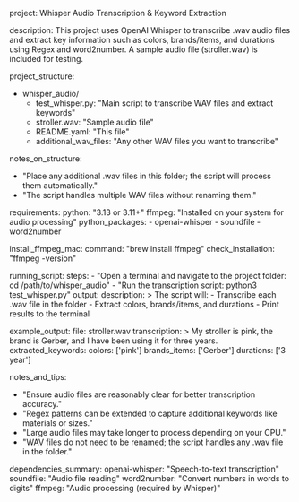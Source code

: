 project: Whisper Audio Transcription & Keyword Extraction

description: 
  This project uses OpenAI Whisper to transcribe .wav audio files and extract key
  information such as colors, brands/items, and durations using Regex and word2number.
  A sample audio file (stroller.wav) is included for testing.

project_structure:
  - whisper_audio/
      - test_whisper.py: "Main script to transcribe WAV files and extract keywords"
      - stroller.wav: "Sample audio file"
      - README.yaml: "This file"
      - additional_wav_files: "Any other WAV files you want to transcribe"

notes_on_structure:
  - "Place any additional .wav files in this folder; the script will process them automatically."
  - "The script handles multiple WAV files without renaming them."

requirements:
  python: "3.13 or 3.11+"
  ffmpeg: "Installed on your system for audio processing"
  python_packages:
    - openai-whisper
    - soundfile
    - word2number

install_ffmpeg_mac:
  command: "brew install ffmpeg"
  check_installation: "ffmpeg -version"

running_script:
  steps:
    - "Open a terminal and navigate to the project folder: cd /path/to/whisper_audio"
    - "Run the transcription script: python3 test_whisper.py"
  output:
    description: >
      The script will:
        - Transcribe each .wav file in the folder
        - Extract colors, brands/items, and durations
        - Print results to the terminal

example_output:
  file: stroller.wav
  transcription: >
    My stroller is pink, the brand is Gerber, and I have been using it for three years.
  extracted_keywords:
    colors: ['pink']
    brands_items: ['Gerber']
    durations: ['3 year']

notes_and_tips:
  - "Ensure audio files are reasonably clear for better transcription accuracy."
  - "Regex patterns can be extended to capture additional keywords like materials or sizes."
  - "Large audio files may take longer to process depending on your CPU."
  - "WAV files do not need to be renamed; the script handles any .wav file in the folder."

dependencies_summary:
  openai-whisper: "Speech-to-text transcription"
  soundfile: "Audio file reading"
  word2number: "Convert numbers in words to digits"
  ffmpeg: "Audio processing (required by Whisper)"
